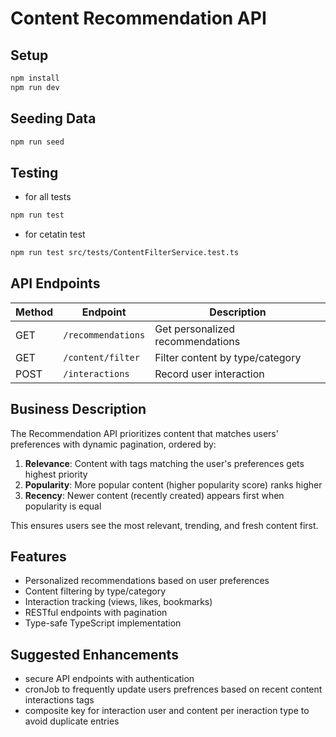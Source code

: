 # Content Recommendation API

## Setup
```bash
npm install
npm run dev
```
## Seeding Data
```bash
npm run seed
```
## Testing
- for all tests
```bash
npm run test
```
- for cetatin test
```bash
npm run test src/tests/ContentFilterService.test.ts
```

## API Endpoints
| Method | Endpoint | Description |
|--------|----------|-------------|
| GET | `/recommendations` | Get personalized recommendations |
| GET | `/content/filter` | Filter content by type/category |
| POST | `/interactions` | Record user interaction |

## Business Description
The Recommendation API prioritizes content that matches users' preferences with dynamic pagination, ordered by:
1. **Relevance**: Content with tags matching the user's preferences gets highest priority
2. **Popularity**: More popular content (higher popularity score) ranks higher
3. **Recency**: Newer content (recently created) appears first when popularity is equal

This ensures users see the most relevant, trending, and fresh content first.

## Features
- Personalized recommendations based on user preferences
- Content filtering by type/category
- Interaction tracking (views, likes, bookmarks)
- RESTful endpoints with pagination
- Type-safe TypeScript implementation


## Suggested Enhancements
- secure API endpoints with authentication 
- cronJob to frequently update users prefrences based on recent content interactions tags
- composite key for interaction user and content per ineraction type to avoid duplicate entries





